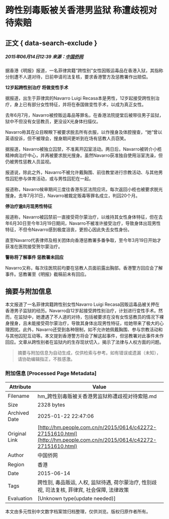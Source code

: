 # 跨性别毒贩被关香港男监狱 称遭歧视对待索赔

## 正文 { data-search-exclude }


##### 2015年06月14日12:39 来源：[中国侨网](http://www.chinanews.com/ga/2015/06-14/7342648.shtml)

据香港《明报》报道，一名菲律宾籍“跨性别”女性因贩运毒品在香港入狱，其指称分别遭不人道对待，日前申请司法复核，要求香港警方及惩教署作出赔偿。

**12岁起跨性别治疗 将做变性手术**

据报道，出生于菲律宾的Navarro Luigi Recasa本是男性，12岁起接受跨性别治疗，身上已有部分女性特征，并将在泰国做变性手术，以成为真正女性。

去年6月7月，Navarro被控贩运毒品等罪名，在香港法院提堂后被带往男子监狱，狱中不但没有女惩教员，更没设X光身体扫描仪。

Navarro称其在众目睽睽下被要求脱去所有衣服，以作搜身及体腔搜查，“她”曾以英语投诉，但不被理会，搜身期间更听到在场有惩教人员窃笑。

据报道，Navarro被独立囚禁，不准离开囚室活动。两日后，Navarro被转介小榄精神病治疗中心，并再被要求脱光搜身。虽然Navarro获准独自使用浴室洗澡，但仍被男性惩教人员监视。

报道说，除此之外，Navarro不被允许戴胸围、前往教堂进行宗教活动、与其他男性囚犯参与体育活动，或与男性囚犯在一起。

报道称，Navarro候审期间三度往香港东区法院应讯，每次返回小榄也被要求脱光搜身。去年7月31日，Navarro被裁定贩毒等罪名成立，判囚20个月。

**停治疗逾8月现男性特征**

报道称，Navarro被囚禁前一直接受荷尔蒙治疗，以维持其女性身体特征，但在去年6月30日至今年3月19日期间，Navarro不被准许接受治疗，导致身体出现男性特征，不但令Navarro感到极度沮丧，更担心因此失去女性身份。

直至Navarro代表律师及相关团体向香港惩教署多番争取，至今年3月19日开始才获准在医院接受贺尔蒙治疗。

**警称将了解事件 惩教署未回应**

Navarro又称，每次往医院前均要在惩教人员面前露出胸部。香港警方回应会了解事件。惩教署至《明报》截稿前未有回应。
<!-- tcd_original_link http://hm.people.com.cn/n/2015/0614/c42272-27151610.html -->


## 摘要与附加信息

<!-- tcd_abstract -->
本文报道了一名菲律宾籍跨性别女性Navarro Luigi Recasa因贩运毒品被关押在香港男子监狱的经历。Navarro自12岁起接受跨性别治疗，计划进行变性手术。然而，在监狱中，她遭遇了不人道的对待，包括被要求在没有女性惩教员的情况下裸身搜身，且未能接受荷尔蒙治疗，导致其身体出现男性特征，给她带来了极大的心理困扰。此外，Navarro还受到各种限制，如不允许她佩戴胸围、参与宗教活动和与其他囚犯互动等。本文提到香港警方将会了解这起事件，但惩教署对此事件未作回应。文章从跨性别者在监狱内的生存现状切入，揭示了法律与人权方面的问题。
<!-- tcd_abstract_end -->

> 摘要与附加信息为自动生成，仅供检索与参考。如有错误或遗漏（未知），请协助编辑指正，不胜感激。

### 附加信息 [Processed Page Metadata]

| Attribute       | Value                                  |
|-----------------|----------------------------------------|
| Filename        | hm_跨性别毒贩被关香港男监狱称遭歧视对待索赔.md                             |
| Size            | 2328 bytes                           |
| Archived Date   | 2025-01-22 22:47:06                             |
| Original Link   | [http://hm.people.com.cn/n/2015/0614/c42272-27151610.html](http://hm.people.com.cn/n/2015/0614/c42272-27151610.html)                       |
| Author          | 中国侨网                               |
| Region          | 香港                               |
| Date            | 2015-06-14                                 |
| Tags            | 跨性别, 毒品贩运, 人权, 监狱待遇, 荷尔蒙治疗, 性别歧视, 司法复核, 菲律宾, 社会保障, 法律政策                                 |
| Evaluation            | [Unknown type(update needed)]                                 |
<!-- tcd_table_end -->

本文由多元性别中文数字档案馆归档整理，仅供浏览。版权归原作者所有。
